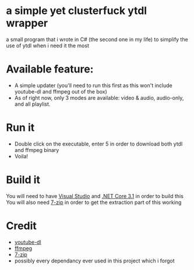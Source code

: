
# **a simple yet clusterfuck ytdl wrapper**

a small program that i wrote in C# (the second one in my life) to simplify the use of ytdl when i need it the most

# Available feature:
- A simple updater (you'll need to run this first as this won't include youtube-dl and ffmpeg out of the box)
- As of right now, only 3 modes are available: video & audio, audio-only, and all playlist.

# Run it
 - Double click on the executable, enter 5 in order to download both ytdl and ffmpeg binary
 - Voila!
# Build it
You will need to have [Visual Studio](https://visualstudio.microsoft.com/) and [.NET Core 3.1](https://dotnet.microsoft.com/download/dotnet-core/3.1https://dotnet.microsoft.com/download/dotnet-core/3.1) in order to build this
You will also need [7-zip](https://www.7-zip.org/download.html) in order to get the extraction part of this working
# Credit
- [youtube-dl](https://github.com/ytdl-org/youtube-dl)
- [ffmpeg](https://ffmpeg.org/)
- [7-zip](https://www.7-zip.org/)
- possibly every dependancy ever used in this project which i forgot
